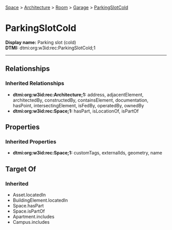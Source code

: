 [Space](../../../Space.md) > [Architecture](../../Architecture.md) > [Room](../Room.md) > [Garage](Garage.md) > [ParkingSlotCold](.)
# ParkingSlotCold

**Display name:** Parking slot (cold)<br />
**DTMI:** dtmi:org:w3id:rec:ParkingSlotCold;1

---
## Relationships
### Inherited Relationships
* **dtmi:org:w3id:rec:Architecture;1:** address, adjacentElement, architectedBy, constructedBy, containsElement, documentation, hasPoint, intersectingElement, isFedBy, operatedBy, ownedBy
* **dtmi:org:w3id:rec:Space;1:** hasPart, isLocationOf, isPartOf
## Properties
### Inherited Properties
* **dtmi:org:w3id:rec:Space;1:** customTags, externalIds, geometry, name
## Target Of
### Inherited
* Asset.locatedIn
* BuildingElement.locatedIn
* Space.hasPart
* Space.isPartOf
* Apartment.includes
* Campus.includes
